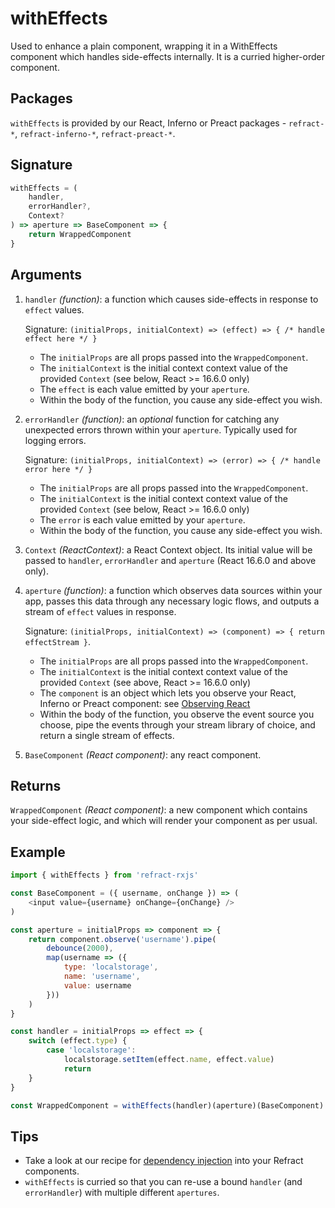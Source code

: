 # withEffects

Used to enhance a plain component, wrapping it in a WithEffects component which handles side-effects internally. It is a curried higher-order component.

## Packages

`withEffects` is provided by our React, Inferno or Preact packages - `refract-*`, `refract-inferno-*`, `refract-preact-*`.

## Signature

```js
withEffects = (
    handler,
    errorHandler?,
    Context?
) => aperture => BaseComponent => {
    return WrappedComponent
}
```

## Arguments

1.  `handler` _(function)_: a function which causes side-effects in response to `effect` values.

    Signature: `(initialProps, initialContext) => (effect) => { /* handle effect here */ }`

    *   The `initialProps` are all props passed into the `WrappedComponent`.
    *   The `initialContext` is the initial context context value of the provided `Context` (see below, React >= 16.6.0 only)
    *   The `effect` is each value emitted by your `aperture`.
    *   Within the body of the function, you cause any side-effect you wish.

1.  `errorHandler` _(function)_: an _optional_ function for catching any unexpected errors thrown within your `aperture`. Typically used for logging errors.

    Signature: `(initialProps, initialContext) => (error) => { /* handle error here */ }`

    *   The `initialProps` are all props passed into the `WrappedComponent`.
    *   The `initialContext` is the initial context context value of the provided `Context` (see below, React >= 16.6.0 only)
    *   The `error` is each value emitted by your `aperture`.
    *   Within the body of the function, you cause any side-effect you wish.

1.  `Context` _(ReactContext)_: a React Context object. Its initial value will be passed to `handler`, `errorHandler` and `aperture` (React 16.6.0 and above only).

1.  `aperture` _(function)_: a function which observes data sources within your app, passes this data through any necessary logic flows, and outputs a stream of `effect` values in response.

    Signature: `(initialProps, initialContext) => (component) => { return effectStream }`.

    *   The `initialProps` are all props passed into the `WrappedComponent`.
    *   The `initialContext` is the initial context context value of the provided `Context` (see above, React >= 16.6.0 only)
    *   The `component` is an object which lets you observe your React, Inferno or Preact component: see [Observing React](../usage/observing-react.md)
    *   Within the body of the function, you observe the event source you choose, pipe the events through your stream library of choice, and return a single stream of effects.

1.  `BaseComponent` _(React component)_: any react component.

## Returns

`WrappedComponent` _(React component)_: a new component which contains your side-effect logic, and which will render your component as per usual.

## Example

```js
import { withEffects } from 'refract-rxjs'

const BaseComponent = ({ username, onChange }) => (
    <input value={username} onChange={onChange} />
)

const aperture = initialProps => component => {
    return component.observe('username').pipe(
        debounce(2000),
        map(username => ({
            type: 'localstorage',
            name: 'username',
            value: username
        }))
    )
}

const handler = initialProps => effect => {
    switch (effect.type) {
        case 'localstorage':
            localstorage.setItem(effect.name, effect.value)
            return
    }
}

const WrappedComponent = withEffects(handler)(aperture)(BaseComponent)
```

## Tips

*   Take a look at our recipe for [dependency injection](../recipes/dependency-injection.md) into your Refract components.
*   `withEffects` is curried so that you can re-use a bound `handler` (and `errorHandler`) with multiple different `apertures`.
